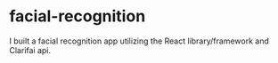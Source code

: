 # facial-recognition
I built a facial recognition app utilizing the React library/framework and Clarifai api.
